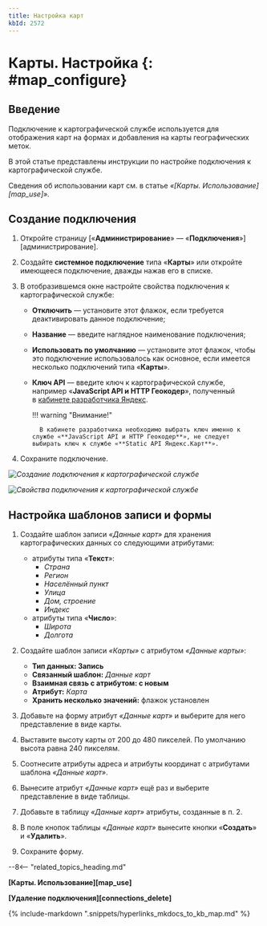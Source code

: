 ```yaml
---
title: Настройка карт
kbId: 2572
---
```


# Карты. Настройка {: #map_configure}

## Введение

Подключение к картографической службе используется для отображения карт на формах и добавления на карты географических меток.

В этой статье представлены инструкции по настройке подключения к картографической службе.

Сведения об использовании карт см. в статье _«[Карты. Использование][map_use]»._

## Создание подключения

1. Откройте страницу [«**Администрирование**» — «**Подключения**»][администрирование].
2. Создайте **системное подключение** типа «**Карты**» или откройте имеющееся подключение, дважды нажав его в списке.
3. В отобразившемся окне настройте свойства подключения к картографической службе:

    - **Отключить** — установите этот флажок, если требуется деактивировать данное подключение;
    - **Название** — введите наглядное наименование подключения;
    - **Использовать по умолчанию** — установите этот флажок, чтобы это подключение использовалось как основное, если имеется несколько подключений типа «**Карты**».
    - **Ключ API** — введите ключ к картографической службе, например «**JavaScript API и HTTP Геокодер**», полученный в [кабинете разработчика Яндекс](https://developer.tech.yandex.ru/services).

        !!! warning "Внимание!"

            В кабинете разработчика необходимо выбрать ключ именно к службе «**JavaScript API и HTTP Геокодер**», не следует выбирать ключ к службе «**Static API Яндекс.Карт**».

4. Сохраните подключение.

_![Создание подключения к картографической службе](maps_connection_creation.png)_

_![Свойства подключения к картографической службе](maps_connection_properties.png)_

## Настройка шаблонов записи и формы

1. Создайте шаблон записи _«Данные карт»_ для хранения картографических данных со следующими атрибутами:

    - атрибуты типа «**Текст**»:
        - _Страна_
        - _Регион_
        - _Населённый пункт_
        - _Улица_
        - _Дом, строение_
        - _Индекс_
    - атрибуты типа «**Число**»:
        - _Широта_
        - _Долгота_

2. Создайте шаблон записи _«Карты»_ с атрибутом _«Данные карты»_:

    - **Тип данных: Запись**
    - **Связанный шаблон:** _Данные карт_
    - **Взаимная связь с атрибутом: с новым**
    - **Атрибут:** _Карта_
    - **Хранить несколько значений:** флажок установлен

3. Добавьте на форму атрибут _«Данные карт»_ и выберите для него представление в виде карты.
4. Выставите высоту карты от 200 до 480 пикселей. По умолчанию высота равна 240 пикселям.
5. Соотнесите атрибуты адреса и атрибуты координат с атрибутами шаблона _«Данные карт»_.
6. Вынесите атрибут _«Данные карт»_ ещё раз и выберите представление в виде таблицы.
7. Добавьте в таблицу _«Данные карт»_ атрибуты, созданные в п. 2.
8. В поле кнопок таблицы _«Данные карт»_ вынесите кнопки «**Создать**» и «**Удалить**».
9. Сохраните форму.

--8<-- "related_topics_heading.md"

**[Карты. Использование][map_use]**

**[Удаление подключения][connections_delete]**

{%
include-markdown ".snippets/hyperlinks_mkdocs_to_kb_map.md"
%}
